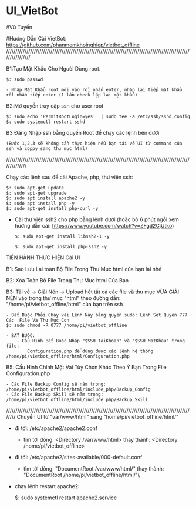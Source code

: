 # UI_VietBot

#Vũ Tuyển

#Hướng Dẫn Cài VietBot: https://github.com/phanmemkhoinghiep/vietbot_offline
////////////////////////////////////////////////////////////////////////////////////////////////////////////////

B1:Tạo Mật Khẩu Cho Người Dùng root.

	$: sudo passwd
 
	- Nhập Mật Khẩu root mới vào rồi nhấn enter, nhập lại tiếp mật khẩu rồi nhấn tiếp enter (1 lần check lặp lại mật khẩu)

B2:Mở quyền truy cập ssh cho user root

	$: sudo echo 'PermitRootLogin=yes'  | sudo tee -a /etc/ssh/sshd_config
	$: sudo systemctl restart sshd 

B3:Đăng Nhập ssh bằng quyền Root để chạy các lệnh bên dưới

	(Bước 1,2,3 sẽ không cần thực hiện nếu bạn tải về UI từ command của ssh và coppy sang thư mục html)
//////////////////////////////////////////////////////////////////////////////////////////////////////////////


Chạy các lệnh sau để cài Apache, php, thư viện ssh:

	$: sudo apt-get update
	$: sudo apt-get upgrade
	$: sudo apt install apache2 -y
	$: sudo apt install php -y
 	$: sudo apt-get install php-curl -y

- Cài thư viện ssh2 cho php bằng lệnh dưới (hoặc bỏ 6 phút ngồi xem hướng dẫn cài: https://www.youtube.com/watch?v=ZFgd2CjUtko)

	  $: sudo apt-get install libssh2-1 -y

	  $: sudo apt-get install php-ssh2 -y
	
TIẾN HÀNH THỰC HIỆN Cài UI
	
B1: Sao Lưu Lại toàn Bộ File Trong Thư Mục html của bạn lại nhé

B2: Xóa Toàn Bộ File Trong Thư Mục html Của Bạn

B3: Tải về -> Giải Nén -> Upload hết tất cả các file và thư mục VỪA GIẢI NÉN 
vào trong thư mục "html" theo đường dẫn: "/home/pi/vietbot_offline/html" của bạn trên ssh

	- Bắt Buộc Phải Chạy vài Lệnh Này bằng quyền sudo: Lệnh Sét Quyền 777 Các  File Và Thư Mục Con
 	$: sudo chmod -R 0777 /home/pi/vietbot_offline
	
	- BẮT BUỘC: 
		- Cấu Hình Bắt Buộc Nhập "$SSH_TaiKhoan" và "$SSH_MatKhau" trong file:
			Configuration.php để dùng được các lệnh hệ thống /home/pi/vietbot_offline/html/Configuration.php

B5: Cấu Hình Chỉnh Một Vài Tùy Chọn Khác Theo Ý Bạn Trong File Configuration.php

	- Các File Backup Config sẽ nằm trong: /home/pi/vietbot_offline/html/include_php/Backup_Config
 	- Các File Backup Skill sẽ nằm trong: /home/pi/vietbot_offline/html/include_php/Backup_Skill
 
////////////////////////////////////////////////////////////////////////////////////////////////////////
Chuyển UI từ "var/www/html" sang "home/pi/vietbot_offline/html/"

 - đi tới: /etc/apache2/apache2.conf 
	- tìm tới dòng: <Directory /var/www/html> thay thành: <Directory /home/pi/vietbot_offline>
	
 - đi tới: /etc/apache2/sites-available/000-default.conf
	- tìm tới dòng: "DocumentRoot /var/www/html/" thay thành: "DocumentRoot /home/pi/vietbot_offline/html/"\
 
 - chạy lệnh restart apache2:
   
	$: sudo systemctl restart apache2.service
